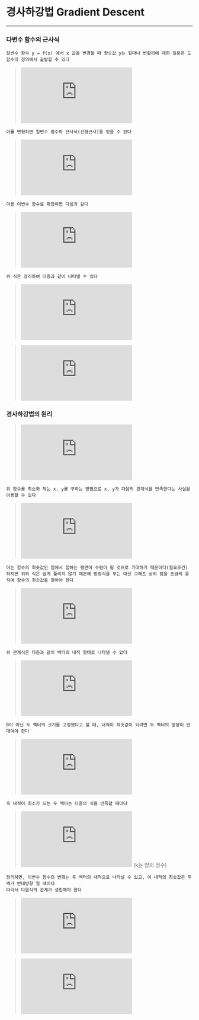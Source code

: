 # 경사하강법 Gradient Descent
-----------------
### 다변수 함수의 근사식
```
일변수 함수 y = f(x) 에서 x 값을 변경할 때 함숫값 y는 얼마나 변할까에 대한 질문은 도함수의 정의에서 출발할 수 있다
```
>![equation](https://latex.codecogs.com/gif.latex?%7Bf%7D%27%28x%29%5Capprox%20%5Cfrac%7Bf%28x&plus;%5CDelta%7Bx%7D%29-f%28x%29%7D%7B%5CDelta%7Bx%7D%7D)
```
이를 변형하면 일변수 함수의 근사식(선형근사)을 얻을 수 있다
```
>![equation](https://latex.codecogs.com/gif.latex?f%28x&plus;%5CDelta%7Bx%7D%29%5Capprox%20f%28x%29&plus;%7Bf%7D%27%28x%29%5CDelta%7Bx%7D)
```
이를 이변수 함수로 확장하면 다음과 같다
```
>![equation](https://latex.codecogs.com/gif.latex?f%28x&plus;%5CDelta%7Bx%7D%2C%20y&plus;%5CDelta%7By%7D%29%5Capprox%20f%28x%2Cy%29&plus;%5Cfrac%7B%5Cpartial%20f%28x%2Cy%29%7D%7B%5Cpartial%20x%7D%5CDelta%7Bx%7D&plus;%5Cfrac%7B%5Cpartial%20f%28x%2Cy%29%7D%7B%5Cpartial%20y%7D%5CDelta%7By%7D)
```
위 식은 정리하여 다음과 같이 나타낼 수 있다
```
>![equation](https://latex.codecogs.com/gif.latex?%5CDelta%7Bz%7D%3Df%28x&plus;%5CDelta%7Bx%7D%2Cy&plus;%5CDelta%7By%7D%29-f%28x%2Cy%29)

>![equation](https://latex.codecogs.com/gif.latex?%5CDelta%7Bz%7D%5Capprox%20%5Cfrac%7B%5Cpartial%20z%7D%7B%5Cpartial%20x%7D%5CDelta%7Bx%7D&plus;%5Cfrac%7B%5Cpartial%20z%7D%7B%5Cpartial%20y%7D%5CDelta%7By%7D)

### 경사하강법의 원리
>![equation](https://latex.codecogs.com/gif.latex?z%3Df%28x%2Cy%29)
```
위 함수를 최소화 하는 x, y를 구하는 방법으로 x, y가 다음의 관계식을 만족한다는 사실을 이용할 수 있다
```
>![equation](https://latex.codecogs.com/gif.latex?%5Cfrac%7B%5Cpartial%20f%28x%2Cy%29%7D%7B%5Cpartial%20x%7D%3D0%2C%20%5Cfrac%7B%5Cpartial%20f%28x%2Cy%29%7D%7B%5Cpartial%20y%7D%3D0)
```
이는 함수의 최솟값인 점에서 접하는 평면이 수평이 될 것으로 기대하기 때문이다(필요조건)
하지만 위의 식은 쉽게 풀리지 않기 때문에 방정식을 푸는 대신 그래프 상의 점을 조금씩 움직여 함수의 최솟값을 찾아야 한다
```
>![equation](https://latex.codecogs.com/gif.latex?%5CDelta%7Bz%7D%5Capprox%20%5Cfrac%7B%5Cpartial%20z%7D%7B%5Cpartial%20x%7D%5CDelta%7Bx%7D&plus;%5Cfrac%7B%5Cpartial%20z%7D%7B%5Cpartial%20y%7D%5CDelta%7By%7D)
```
위 관계식은 다음과 같이 벡터의 내적 형태로 나타낼 수 있다
```
>![equation](https://latex.codecogs.com/gif.latex?%5Cbegin%7Bpmatrix%7D%20%5Cfrac%7B%5Cpartial%20f%28x%2Cy%29%7D%7B%5Cpartial%20x%7D%2C%26%5Cfrac%7B%5Cpartial%20f%28x%2Cy%29%7D%7B%5Cpartial%20y%7D%20%5Cend%7Bpmatrix%7D%20%2C%20%28%5CDelta%7Bx%7D%2C%20%5CDelta%7By%7D%29)
```
0이 아닌 두 벡터의 크기를 고정했다고 할 때, 내적이 최솟값이 되려면 두 벡터의 방향이 반대여야 한다
```
>![equation](https://latex.codecogs.com/gif.latex?%5Cvec%7Ba%7D%5Ccdot%5Cvec%7Bb%7D%3D%7C%5Cvec%7Ba%7D%7C%7C%5Cvec%7Bb%7D%7Ccos%5Ctheta)
```
즉 내적이 최소가 되는 두 벡터는 다음의 식을 만족할 때이다
```
>![equation](https://latex.codecogs.com/gif.latex?%5Cvec%7Bb%7D%3D-k%5Cvec%7Ba%7D) (k는 양의 정수)
```
정리하면, 이변수 함수의 변화는 두 벡터의 내적으로 나타낼 수 있고, 이 내적의 최솟값은 두 벡가 반대방향 일 때이다
따라서 다음식의 관계가 성립해야 한다
```
>![equation](https://latex.codecogs.com/gif.latex?%28%5CDelta%7Bx%7D%2C%20%5CDelta%7By%7D%29%3D-%5Ceta%20%5Cbegin%7Bpmatrix%7D%20%5Cfrac%7B%5Cpartial%20f%28x%2Cy%29%7D%7B%5Cpartial%20x%7D%2C%26%5Cfrac%7B%5Cpartial%20f%28x%2Cy%29%7D%7B%5Cpartial%20y%7D%20%5Cend%7Bpmatrix%7D)

>![equation](https://latex.codecogs.com/gif.latex?%28%5CDelta%7Bx%7D%2C%20%5CDelta%7By%7D%29%3D-%5Ceta%20%5Cbegin%7Bpmatrix%7D%20%5Cfrac%7B%5Cpartial%20z%7D%7B%5Cpartial%20x%7D%2C%26%5Cfrac%7B%5Cpartial%20z%7D%7B%5Cpartial%20y%7D%20%5Cend%7Bpmatrix%7D)
